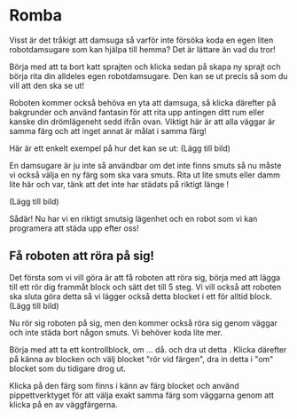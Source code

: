 # Romba

Visst är det tråkigt att damsuga så varför inte försöka koda en egen liten robotdamsugare som kan hjälpa till hemma? 
Det är lättare än vad du tror! 

Börja med att ta bort katt sprajten och klicka sedan på skapa ny sprajt och börja rita din alldeles egen robotdamsugare. Den kan se ut precis så som du vill att den ska se ut!

Roboten kommer också behöva en yta att damsuga, så klicka därefter på bakgrunder och använd fantasin för att rita upp antingen ditt rum eller kanske din drömlägeneht sedd ifrån ovan.
Viktigt här är att alla väggar är samma färg och att inget annat är målat i samma färg!

Här är ett enkelt exempel på hur det kan se ut: 
(Lägg till bild)

En damsugare är ju inte så användbar om det inte finns smuts så nu måste vi också välja en ny färg som ska vara smuts. Rita ut lite smuts eller damm lite här och var, tänk att det inte har städats på riktigt länge 
!

(Lägg till bild)

Sådär! Nu har vi en riktigt smutsig lägenhet och en robot som vi kan programera att städa upp efter oss! 

## Få roboten att röra på sig!

Det första som vi vill göra är att få roboten att röra sig, börja med att lägga till ett rör dig frammåt block och sätt det till 5 steg. Vi vill också att roboten ska sluta göra detta så vi lägger också detta blocket i ett för alltid block. 
(Lägg till bild)

Nu rör sig roboten på sig, men den kommer också röra sig genom väggar och inte städa bort någon smuts. Vi behöver koda lite mer. 

Börja med att ta ett kontrollblock, om ... då. och dra ut detta . Klicka därefter på känna av blocken och välj blocket "rör vid färgen", dra in detta i "om" blocket som du tidigare drog ut.

Klicka på den färg som finns i känn av färg blocket och använd pippettverktyget för att välja exakt samma färg som väggarna genom att klicka på en av väggfärgerna. 

